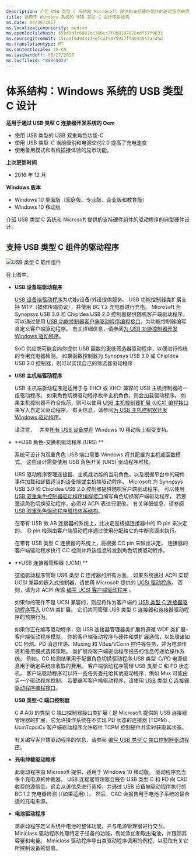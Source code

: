 ```yaml
---
description: 介绍 USB 类型 C 系统和 Microsoft 提供的支持硬件组件的驱动程序的典型硬件设计。
title: 适用于 Windows 系统的 USB 类型 C 设计体系结构
ms.date: 04/20/2017
ms.localizationpriority: medium
ms.openlocfilehash: 65bd0dfc6001bc380cc7f8b8187878edf57f9833
ms.sourcegitcommit: 15caaf6d943135efcaf9975927ff3933957acd5d
ms.translationtype: MT
ms.contentlocale: zh-CN
ms.lasthandoff: 08/27/2020
ms.locfileid: "88969024"
---
```

# <a name="architecture-usb-type-c-design-for-a-windows-system"></a>体系结构：Windows 系统的 USB 类型 C 设计


**适用于通过 USB 类型 C 连接器开发系统的 Oem**

-   使用 USB 类型的 USB 双重角色功能-C
-   使用 USB 类型-C 当前级别和电源交付2.0 提高了充电速度
-   使用备用模式和有线插接体验的显示功能。

**上次更新时间**

-   2016 年 12 月

**Windows 版本**

-   Windows 10 桌面版（家庭版、专业版、企业版和教育版）
-   Windows 10 移动版

介绍 USB 类型 C 系统和 Microsoft 提供的支持硬件组件的驱动程序的典型硬件设计。

## <a name="drivers-for-supporting-usb-type-c-components"></a><a href="" id="drivers"></a>支持 USB 类型 C 组件的驱动程序


![USB 类型 C 软件组件](images/type-c-arch.png)

在上图中，

-   **USB 设备端驱动程序**

    [USB 设备端驱动程序](usb-device-side-drivers-in-windows.md)为功能/设备/外设提供服务。 USB 功能控制器类扩展支持 MTP（媒体传输协议），并使用 BC 1.2 充电器进行充电。 Microsoft 为 Synopsys USB 3.0 和 ChipIdea USB 2.0 控制器提供随机客户端驱动程序。 可以通过使用 [USB 功能控制器客户端驱动程序编程接口](https://docs.microsoft.com/previous-versions/windows/hardware/drivers/mt188010(v=vs.85))，为功能控制器编写自定义客户端驱动程序。 有关详细信息，请参阅[为 USB 功能控制器开发 Windows 驱动程序](developing-windows-drivers-for-usb-function-controllers.md)。

    SoC 供应商可能会向你提供 USB 函数的更低筛选器驱动程序，以便进行传统的专用充电器检测。 如果函数控制器为 Synopsys USB 3.0 或 ChipIdea USB 2.0 控制器，则可以实现自己的筛选器驱动程序

-   **USB 主机端驱动程序**

    USB 主机端驱动程序是适用于与 EHCI 或 XHCI 兼容的 USB 主机控制器的一组驱动程序。 如果角色切换驱动程序枚举主机角色，则会加载驱动程序。 如果主机控制器不符合规范，则可以使用 [USB 主机控制器扩展 (UCX) 编程接口](https://docs.microsoft.com/previous-versions/windows/hardware/drivers/mt188009(v=vs.85))来写入自定义驱动程序。 有关信息，请参阅[为 USB 主机控制器开发 Windows 驱动程序](developing-windows-drivers-for-usb-host-controllers.md)。

    请注意，    并非[所有 USB 设备类](supported-usb-classes.md)在 Windows 10 移动版上都受支持。

     

-   **USB 角色-交换机驱动程序 (URS) **

    系统可设计为双重角色 USB 端口需要 Windows 将其配置为主机或函数模式。 这些设计需要使用 USB 角色开关 (URS) 驱动程序堆栈。

    URS 驱动程序管理连接器、主机或功能的当前角色，以及根据平台中的硬件事件加载和卸载适当的设备端或主机端驱动程序。 Microsoft 为 Synopsys USB 3.0 和 ChipIdea USB 2.0 控制器提供随机客户端驱动程序。 可以使用 [USB 双重角色控制器驱动程序编程接口](https://docs.microsoft.com/previous-versions/windows/hardware/drivers/mt628026(v=vs.85))编写角色切换客户端驱动程序。 若要激活角色切换驱动程序，必须对 ACPI 表进行更改。 有关详细信息，请参阅 [USB 双重角色驱动程序堆栈体系结构](usb-dual-role-driver-stack-architecture.md)。

    在带有 USB 微 AB 连接器的系统上，此决定是根据连接器中的 ID pin 来决定的。 ID pin 检测由客户端驱动程序通过使用分配给它的中断资源来执行。

    在带有 USB 类型 C 连接器的系统上，将根据 CC pin 来做出决定。 连接器的客户端驱动程序执行 CC 检测并将该信息转发到角色切换驱动程序。

-   **USB 连接器管理器 (UCM) **

    这组驱动程序管理 USB 类型 C 连接器的所有方面。 如果系统通过 ACPI 实现 UCSI 兼容的嵌入式控制器，请使用 Microsoft 提供的 [UCSI 驱动程序](ucsi.md)。 否则，请为非 ACPI 传输 [编写 UCSI 客户端驱动程序](write-a-ucsi-driver.md) 。

    如果你的硬件不是 UCSI 兼容的，则应将作为客户端的 [USB 类型 C 连接器驱动程序写入](bring-up-a-usb-type-c-connector-on-a-windows-system.md) UCM 类扩展。 它们共同管理 USB 类型 C 连接器和连接器驱动程序的预期行为。

    如果你正在编写驱动程序，则 USB 连接器管理器类扩展将遵循 WDF 类扩展-客户端驱动程序模型。 你的客户端驱动程序与硬件和类扩展通信，以处理诸如 CC 检测、PD 消息传递、Muxing 和 VBus/VConn 控件等任务，并为电源传递和备用模式选择策略。 类扩展将客户端驱动程序报告的信息传递给操作系统。 例如，CC 检测结果用于配置角色切换驱动程序;USB 类型-C/PD 电源信息用于确定系统应收取的费用。 客户端驱动程序管理 USB 类型 C 和 PD 状态机。 客户端驱动程序可以将一些任务委托给其他驱动程序，例如 Mux 可能由另一个驱动程序控制。 若要编写客户端驱动程序，请使用 [USB 类型 C 连接器驱动程序编程接口](https://docs.microsoft.com/previous-versions/windows/hardware/drivers/mt188011(v=vs.85))。

    **USB 类型-C 端口控制器**

    C # A0) 的类型 C 端口控制器接口类扩展 ( 是 Microsoft 提供的 USB 连接器管理器的扩展，它允许操作系统在不实现 PD 状态的连接器 (TCPM) 。 UcmTcpciCx 客户端驱动程序允许软件 TCPM 控制硬件并实时获取其状态。

    有关编写客户端驱动程序的信息，请参阅 [编写 USB 类型 C 端口控制器驱动程序](write-a-usb-type-c-port-controller-driver.md)。

-   **充电仲裁驱动程序**

    此驱动程序由 Microsoft 提供，适用于 Windows 10 移动版。 驱动程序充当多个充电源的仲裁器。 USB 连接器管理器会报告 USB 类型 C 和 PD 向 CAD 收费的源信息，这会从该信息进行选择，并通过 USB 设备端驱动程序执行的 BC 1.2 充电器检测 (（如果适用) ）。 然后，CAD 会报告用于电池子系统的最合适的充电来源。

-   **电池驱动程序**

    类驱动程序定义系统中电池的整体功能，并与电源管理器进行交互。 Miniclass 驱动程序处理特定于设备的功能，例如添加和取出电池，并跟踪其容量和电量。 Miniclass 驱动程序导出类驱动程序调用的例程，以获取有关它所控制设备的信息。

 

 




